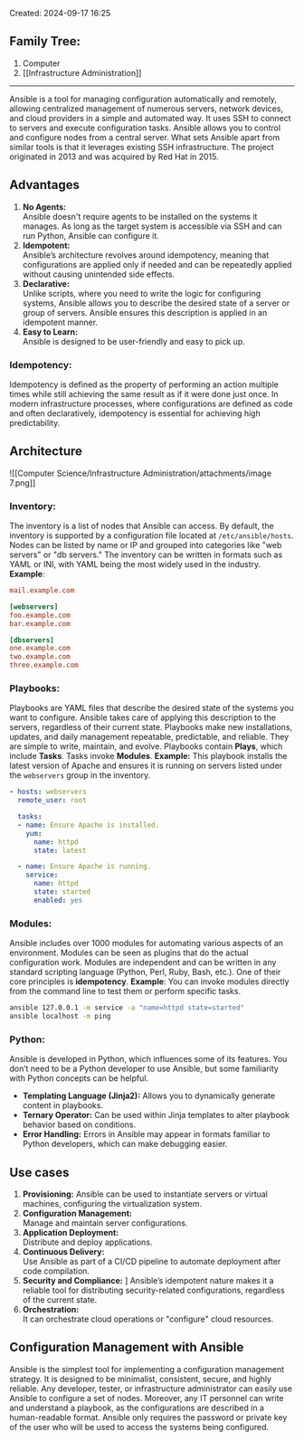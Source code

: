 Created: 2024-09-17 16:25
## Family Tree:
1. Computer
2. [[Infrastructure Administration]]
-- -
Ansible is a tool for managing configuration automatically and remotely, allowing centralized management of numerous servers, network devices, and cloud providers in a simple and automated way. It uses SSH to connect to servers and execute configuration tasks. Ansible allows you to control and configure nodes from a central server.
What sets Ansible apart from similar tools is that it leverages existing SSH infrastructure. The project originated in 2013 and was acquired by Red Hat in 2015.
## Advantages
1. **No Agents:**  
   Ansible doesn't require agents to be installed on the systems it manages. As long as the target system is accessible via SSH and can run Python, Ansible can configure it.
2. **Idempotent:**  
   Ansible’s architecture revolves around idempotency, meaning that configurations are applied only if needed and can be repeatedly applied without causing unintended side effects.
3. **Declarative:**  
   Unlike scripts, where you need to write the logic for configuring systems, Ansible allows you to describe the desired state of a server or group of servers. Ansible ensures this description is applied in an idempotent manner.
4. **Easy to Learn:**  
   Ansible is designed to be user-friendly and easy to pick up.
### Idempotency:
Idempotency is defined as the property of performing an action multiple times while still achieving the same result as if it were done just once. In modern infrastructure processes, where configurations are defined as code and often declaratively, idempotency is essential for achieving high predictability.
## Architecture
![[Computer Science/Infrastructure Administration/attachments/image 7.png]]
### Inventory:
The inventory is a list of nodes that Ansible can access. By default, the inventory is supported by a configuration file located at `/etc/ansible/hosts`. Nodes can be listed by name or IP and grouped into categories like "web servers" or "db servers." The inventory can be written in formats such as YAML or INI, with YAML being the most widely used in the industry.
**Example**:
```ini
mail.example.com

[webservers]
foo.example.com
bar.example.com

[dbservers]
one.example.com
two.example.com
three.example.com
```
### Playbooks:
Playbooks are YAML files that describe the desired state of the systems you want to configure. Ansible takes care of applying this description to the servers, regardless of their current state. Playbooks make new installations, updates, and daily management repeatable, predictable, and reliable. They are simple to write, maintain, and evolve.
Playbooks contain **Plays**, which include **Tasks**. Tasks invoke **Modules**.
**Example:** This playbook installs the latest version of Apache and ensures it is running on servers listed under the `webservers` group in the inventory.
```yml
- hosts: webservers
  remote_user: root

  tasks:
  - name: Ensure Apache is installed.
    yum:
      name: httpd
      state: latest

  - name: Ensure Apache is running.
    service:
      name: httpd
      state: started
      enabled: yes
```
### Modules:
Ansible includes over 1000 modules for automating various aspects of an environment. Modules can be seen as plugins that do the actual configuration work. Modules are independent and can be written in any standard scripting language (Python, Perl, Ruby, Bash, etc.). One of their core principles is **idempotency**.
**Example**: You can invoke modules directly from the command line to test them or perform specific tasks.
```sh
ansible 127.0.0.1 -m service -a "name=httpd state=started"
ansible localhost -m ping
```
### Python:
Ansible is developed in Python, which influences some of its features. You don’t need to be a Python developer to use Ansible, but some familiarity with Python concepts can be helpful.
- **Templating Language (Jinja2):** Allows you to dynamically generate content in playbooks.
- **Ternary Operator:** Can be used within Jinja templates to alter playbook behavior based on conditions.
- **Error Handling:** Errors in Ansible may appear in formats familiar to Python developers, which can make debugging easier.
## Use cases
1. **Provisioning:** 
   Ansible can be used to instantiate servers or virtual machines, configuring the virtualization system.
2. **Configuration Management:**  
   Manage and maintain server configurations.
3. **Application Deployment:**  
   Distribute and deploy applications.
4. **Continuous Delivery:**  
   Use Ansible as part of a CI/CD pipeline to automate deployment after code compilation.
5. **Security and Compliance:**  ]
   Ansible’s idempotent nature makes it a reliable tool for distributing security-related configurations, regardless of the current state.
6. **Orchestration:**  
   It can orchestrate cloud operations or "configure" cloud resources.
## Configuration Management with Ansible
Ansible is the simplest tool for implementing a configuration management strategy. It is designed to be minimalist, consistent, secure, and highly reliable. Any developer, tester, or infrastructure administrator can easily use Ansible to configure a set of nodes. Moreover, any IT personnel can write and understand a playbook, as the configurations are described in a human-readable format.
Ansible only requires the password or private key of the user who will be used to access the systems being configured.